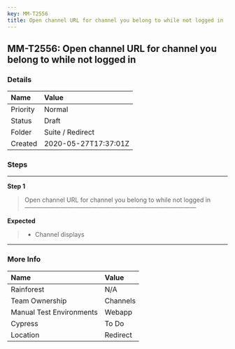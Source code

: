 ```yaml
---
key: MM-T2556
title: Open channel URL for channel you belong to while not logged in
---
```


## MM-T2556: Open channel URL for channel you belong to while not logged in

### Details

| Name     | Value                |
| :------- | :------------------- |
| Priority | Normal               |
| Status   | Draft                |
| Folder   | Suite / Redirect     |
| Created  | 2020-05-27T17:37:01Z |

### Steps

<hr/>

**Step 1**

> <article>Open channel URL for channel you belong to while not logged in<br />&mdash;&mdash;&mdash;&mdash;&mdash;&mdash;&mdash;&mdash;&mdash;&mdash;&mdash;&mdash;&mdash;&mdash;&mdash;&mdash;&mdash;&mdash;&mdash;&mdash;&mdash;&mdash;&mdash;&mdash;&mdash;&mdash;&mdash;&mdash;</article>

**Expected**

> <article><ul><li>Channel displays</li></ul></article>

<hr/>

### More Info

| Name                     | Value    |
| :----------------------- | :------- |
| Rainforest               | N/A      |
| Team Ownership           | Channels |
| Manual Test Environments | Webapp   |
| Cypress                  | To Do    |
| Location                 | Redirect |
